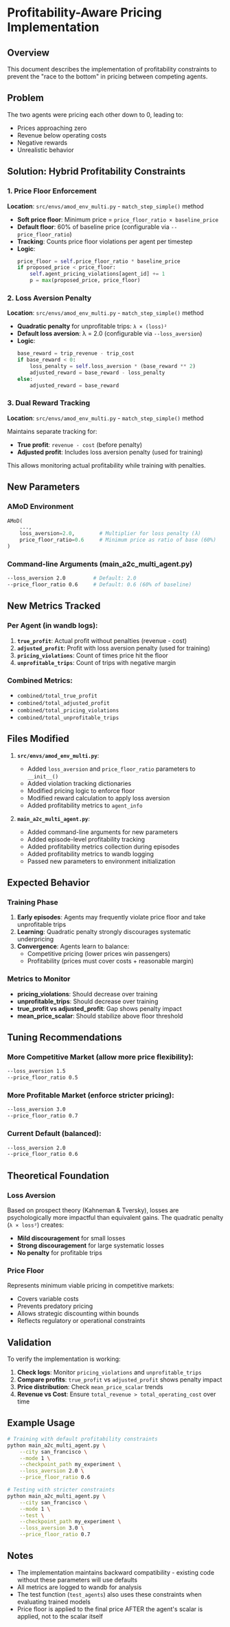 # Profitability-Aware Pricing Implementation

## Overview
This document describes the implementation of profitability constraints to prevent the "race to the bottom" in pricing between competing agents.

## Problem
The two agents were pricing each other down to 0, leading to:
- Prices approaching zero
- Revenue below operating costs  
- Negative rewards
- Unrealistic behavior

## Solution: Hybrid Profitability Constraints

### 1. Price Floor Enforcement
**Location**: `src/envs/amod_env_multi.py` - `match_step_simple()` method

- **Soft price floor**: Minimum price = `price_floor_ratio × baseline_price`
- **Default floor**: 60% of baseline price (configurable via `--price_floor_ratio`)
- **Tracking**: Counts price floor violations per agent per timestep
- **Logic**: 
  ```python
  price_floor = self.price_floor_ratio * baseline_price
  if proposed_price < price_floor:
      self.agent_pricing_violations[agent_id] += 1
      p = max(proposed_price, price_floor)
  ```

### 2. Loss Aversion Penalty
**Location**: `src/envs/amod_env_multi.py` - `match_step_simple()` method

- **Quadratic penalty** for unprofitable trips: `λ × (loss)²`
- **Default loss aversion**: λ = 2.0 (configurable via `--loss_aversion`)
- **Logic**:
  ```python
  base_reward = trip_revenue - trip_cost
  if base_reward < 0:
      loss_penalty = self.loss_aversion * (base_reward ** 2)
      adjusted_reward = base_reward - loss_penalty
  else:
      adjusted_reward = base_reward
  ```

### 3. Dual Reward Tracking
**Location**: `src/envs/amod_env_multi.py` - `match_step_simple()` method

Maintains separate tracking for:
- **True profit**: `revenue - cost` (before penalty)
- **Adjusted profit**: Includes loss aversion penalty (used for training)

This allows monitoring actual profitability while training with penalties.

## New Parameters

### AMoD Environment
```python
AMoD(
    ...,
    loss_aversion=2.0,        # Multiplier for loss penalty (λ)
    price_floor_ratio=0.6     # Minimum price as ratio of base (60%)
)
```

### Command-line Arguments (main_a2c_multi_agent.py)
```bash
--loss_aversion 2.0         # Default: 2.0
--price_floor_ratio 0.6     # Default: 0.6 (60% of baseline)
```

## New Metrics Tracked

### Per Agent (in wandb logs):
1. **`true_profit`**: Actual profit without penalties (revenue - cost)
2. **`adjusted_profit`**: Profit with loss aversion penalty (used for training)
3. **`pricing_violations`**: Count of times price hit the floor
4. **`unprofitable_trips`**: Count of trips with negative margin

### Combined Metrics:
- `combined/total_true_profit`
- `combined/total_adjusted_profit`
- `combined/total_pricing_violations`
- `combined/total_unprofitable_trips`

## Files Modified

1. **`src/envs/amod_env_multi.py`**:
   - Added `loss_aversion` and `price_floor_ratio` parameters to `__init__()`
   - Added violation tracking dictionaries
   - Modified pricing logic to enforce floor
   - Modified reward calculation to apply loss aversion
   - Added profitability metrics to `agent_info`

2. **`main_a2c_multi_agent.py`**:
   - Added command-line arguments for new parameters
   - Added episode-level profitability tracking
   - Added profitability metrics collection during episodes
   - Added profitability metrics to wandb logging
   - Passed new parameters to environment initialization

## Expected Behavior

### Training Phase
1. **Early episodes**: Agents may frequently violate price floor and take unprofitable trips
2. **Learning**: Quadratic penalty strongly discourages systematic underpricing
3. **Convergence**: Agents learn to balance:
   - Competitive pricing (lower prices win passengers)
   - Profitability (prices must cover costs + reasonable margin)

### Metrics to Monitor
- **pricing_violations**: Should decrease over training
- **unprofitable_trips**: Should decrease over training
- **true_profit vs adjusted_profit**: Gap shows penalty impact
- **mean_price_scalar**: Should stabilize above floor threshold

## Tuning Recommendations

### More Competitive Market (allow more price flexibility):
```bash
--loss_aversion 1.5
--price_floor_ratio 0.5
```

### More Profitable Market (enforce stricter pricing):
```bash
--loss_aversion 3.0
--price_floor_ratio 0.7
```

### Current Default (balanced):
```bash
--loss_aversion 2.0
--price_floor_ratio 0.6
```

## Theoretical Foundation

### Loss Aversion
Based on prospect theory (Kahneman & Tversky), losses are psychologically more impactful than equivalent gains. The quadratic penalty (`λ × loss²`) creates:
- **Mild discouragement** for small losses
- **Strong discouragement** for large systematic losses
- **No penalty** for profitable trips

### Price Floor
Represents minimum viable pricing in competitive markets:
- Covers variable costs
- Prevents predatory pricing
- Allows strategic discounting within bounds
- Reflects regulatory or operational constraints

## Validation

To verify the implementation is working:

1. **Check logs**: Monitor `pricing_violations` and `unprofitable_trips`
2. **Compare profits**: `true_profit` vs `adjusted_profit` shows penalty impact  
3. **Price distribution**: Check `mean_price_scalar` trends
4. **Revenue vs Cost**: Ensure `total_revenue > total_operating_cost` over time

## Example Usage

```bash
# Training with default profitability constraints
python main_a2c_multi_agent.py \
    --city san_francisco \
    --mode 1 \
    --checkpoint_path my_experiment \
    --loss_aversion 2.0 \
    --price_floor_ratio 0.6

# Testing with stricter constraints
python main_a2c_multi_agent.py \
    --city san_francisco \
    --mode 1 \
    --test \
    --checkpoint_path my_experiment \
    --loss_aversion 3.0 \
    --price_floor_ratio 0.7
```

## Notes

- The implementation maintains backward compatibility - existing code without these parameters will use defaults
- All metrics are logged to wandb for analysis
- The test function (`test_agents`) also uses these constraints when evaluating trained models
- Price floor is applied to the final price AFTER the agent's scalar is applied, not to the scalar itself
